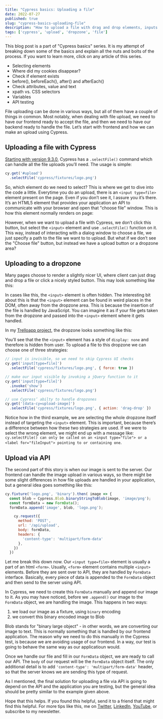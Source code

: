 ```yaml
---
title: "Cypress basics: Uploading a file"
date: 2022-07-27
published: true
slug: "cypress-basics-uploading-file"
description: "How to upload a file with drag and drop elements, inputs or directly by calling your API"
tags: ['cypress', 'upload', 'dropzone', 'file']
---
```

This blog post is a part of "Cypress basics" series. It is my attempt of breaking down some of the basics and explain all the nuts and bolts of the process. If you want to learn more, click on any article of this series.

- <nuxt-link to="/cypress-basics-selecting-elements">Selecting elements</nuxt-link>
- <nuxt-link to="/cypress-basics-where-did-my-cookies-disappear">Where did my cookies disappear?</nuxt-link>
- <nuxt-link to="/cypress-basics-check-if-element-exists">Check if element exists</nuxt-link>
- <nuxt-link to="/cypress-basics-before-beforeeach-after-aftereach">before(), beforeEach(), after() and afterEach()</nuxt-link>
- <nuxt-link to="/cypress-basics-check-attributes-value-and-text">Check attributes, value and text</nuxt-link>
- <nuxt-link to="/cypress-basics-xpath-vs-css-selectors">xpath vs. CSS selectors</nuxt-link>
- <nuxt-link to="/cypress-basics-variables">Variables</nuxt-link>
- <nuxt-link to="/cypress-basics-api-testing">API testing</nuxt-link>

File uploading can be done in various ways, but all of them have a couple of things in common. Most notably, when dealing with file upload, we need to have our frontend ready to accept the file, and then we need to have our backend ready to handle the file. Let’s start with frontend and how we can make an upload using Cypress.

## Uploading a file with Cypress
[Starting with version 9.3.0](https://docs.cypress.io/guides/references/changelog#9-3-0), Cypress has a `.selectFile()` command which can handle all the file uploads you’ll need. The usage is simple:

```js
cy.get('#upload')
  .selectFile('cypress/fixtures/logo.png')
```

So, which element do we need to select? This is where we get to dive into the code a little. Everytime you do an upload, there is an `<input type=file>` element present on the page. Even if you don’t see it, I assure you it’s there. It’s an HTML5 element that provides your application an API to communicate with your browser and open that "choose file" window. This is how this element normally renders on page:

<v-img alt="Choose a file to upload" src="choose-file.png" shadow="shadow-lg w-1/2"></v-img>

However, when we want to upload a file with Cypress, we don’t click this button, but select the `<input>` element and use `.selectFile()` function on it. This way, instead of interacting with a dialog window to choose a file, we just specify a path to the file we want to to upload. But what if we don’t see the "Choose file" button, but instead we have a upload button or a dropzone area?

## Uploading to a dropzone
Many pages choose to render a slightly nicer UI, where client can just drag and drop a file or click a nicely styled button. This may look something like this:

<v-img alt="Dropzone UI" src="dropzone.png" shadow="shadow-lg"></v-img>


In cases like this, the `<input>` element is often hidden. The interesting bit about this is that the `<input>` element can be found in weird places in the DOM, often away from the dropzone area. This is because the insertion of the file is handled by JavaScript. You can imagine it as if your file gets taken from the dropzone and passed into the `<input>` element where it gets handled.

In my [Trelloapp project](https://github.com/filiphric/trelloapp-vue-vite-ts), the dropzone looks something like this:

<v-img alt="Dropzone DOM" src="dropzone-input.png" shadow="shadow-lg"></v-img>

You’ll see that the the `<input>` element has a style of `display: none` and therefore is hidden from user. To upload a file to this dropzone we can choose one of three strategies:

```js
// input is invisible, so we need to skip Cypress UI checks
cy.get('input[type=file]')
  .selectFile('cypress/fixtures/logo.png', { force: true })

// make our input visible by invoking a jQuery function to it
cy.get('input[type=file]')
  .invoke('show')
  .selectFile('cypress/fixtures/logo.png')

// use Cypress’ abilty to handle dropzones
cy.get('[data-cy=upload-image]')
  .selectFile('cypress/fixtures/logo.png', { action: 'drag-drop' })
```

Notice how in the third example, we are selecting the whole dropzone itself instead of targeting the `<input>` element. This is important, because there’s a difference between how these two strategies are used. If we were to select the wrong element, we might end up with a message like: `cy.selectFile() can only be called on an <input type="file"> or a <label for="fileInput"> pointing to or containing one`. 

## Upload via API
The second part of this story is when our image is sent to the server. Our frontend can handle the image upload in various ways, so there might be some slight differences in how file uploads are handled in your application, but a general idea goes something like this:

```js
cy.fixture('logo.png', 'binary').then( image => {
  const blob = Cypress.Blob.binaryStringToBlob(image, 'image/png');
  const formData = new FormData();
  formData.append('image', blob, 'logo.png');

    cy.request({
      method: 'POST', 
      url: '/api/upload',
      body: formData,
      headers: {
        'content-type': 'multipart/form-data'
      },
    })
  })
  ```

  Let me break this down now. Our `<input type=file>` element is usually a part of an html `<form>`. Usually, `<form>` element contains multiple `<input>` elements. Before they are sent over to API, they are handled by `FormData` interface. Basically, every piece of data is appended to the `FormData` object and then send to the server using API.

In Cypress, we need to create this `FormData` manually and append our image to it. As you may have noticed, before we `.append()` our image to the `FormData` object, we are handling the image. This happens in two ways:

1. we load our image as a fixture, using `binary` encoding
2. we convert this binary encoded image to Blob

Blob stands for "binary large object" - in other words, we are converting our image to text. This is normally something that is handled by our frontend application. The reason why we need to do this manually in the Cypress test, is because we are avoiding usage of our frontend. In a way, our test is going to behave the same way as our applicatioun would.

Once we handle our file and fill in our `FormData` object, we are ready to call our API. The `body` of our request will be the `FormData` object itself. The only additional detail is to add `'content-type': 'multipart/form-data'` header, so that the server knows we are sending this type of request.

As I mentioned, the final solution for uploading a file via API is going to depend on the API and the application you are testing, but the general idea should be pretty similar to the example given above.

Hope that this helps. If you found this helpful, send it to a friend that might find this helpful. For more tips like this, me on [Twitter](https://twitter.com/filip_hric/), [LinkedIn](https://www.linkedin.com/in/filip-hric-11a5b1126/), [YouTube](https://www.youtube.com/channel/UCDOCAVIhSh5VpJMEfdak1OA), or subscribe to my newsletter.